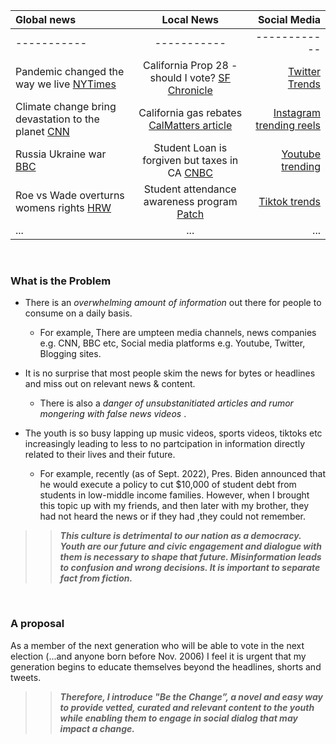 
| Global news  | Local News  | Social Media |
| :---         |    :---:    |          ---:|
| -----------  | ----------- | ------------ |
|Pandemic changed the way we live [NYTimes](https://www.nytimes.com/news-event/coronavirus) | California Prop 28 - should I vote? [SF Chronicle](https://www.sfchronicle.com/opinion/editorials/article/Editorial-vote-yes-on-prop-28-17427617.php) | [Twitter Trends](https://twitter.com/i/trends)
|Climate change bring devastation to the planet [CNN](https://www.cnn.com/specials/world/cnn-climate) | California gas rebates [CalMatters article ](https://calmatters.org/newsletters/whatmatters/2022/09/california-gas-tax-rebate/)| [Instagram trending reels](https://slayingsocial.com/instagram-reels-trends/)
|Russia Ukraine war [BBC](https://www.bbc.com/news/world-60525350) | Student Loan is forgiven but taxes in CA [CNBC](https://www.cnbc.com/2022/09/08/you-may-owe-taxes-for-federal-student-loan-forgiveness-in-these-states.html)|[Youtube trending](https://www.youtube.com/feed/trending)
|Roe vs Wade overturns womens rights [HRW](https://www.hrw.org/news/2022/06/24/us-supreme-court-topples-roe-v-wade-blow-rights) | Student attendance awareness program [Patch](https://patch.com/california/pleasanthill/contra-costa-co-september-marks-school-attendance-awareness)|[Tiktok trends](https://ads.tiktok.com/business/creativecenter/inspiration/popular/pc/en)
|... | ...| ...|

<br/>

### What is the Problem 
- There is an <em> overwhelming amount of information </em> out there for people to consume on a daily basis. 
  -  For example, There are umpteen media channels, news companies e.g. CNN, BBC etc, Social media platforms  e.g. Youtube, Twitter, Blogging sites. 

- It is no surprise that most people skim the news for bytes or headlines  and miss out on relevant news & content. 
  - There is also a <em> danger of unsubstanitiated articles and rumor mongering with false news videos </em>.

- The youth is so busy lapping up music videos, sports videos, tiktoks etc increasingly leading to less to no partcipation in information directly related to their lives and their future. 
  - For example, recently (as of Sept. 2022), Pres. Biden announced that he would execute a policy to cut $10,000 of student debt from students in low-middle income families. However, when I brought this topic up with my friends, and then later with my brother, they had not heard the news or if they had ,they could not remember. 

>>***This culture is detrimental to our nation as a democracy. Youth are our future and civic engagement and dialogue with them is necessary to shape that future. Misinformation leads to confusion and wrong decisions. It is important to separate fact from fiction.***

<br/>

### A proposal

As a member of the next generation who will be able to vote in the next election (...and anyone born before Nov. 2006) I feel it is  urgent that my generation begins to educate themselves beyond the headlines, shorts and tweets.

>>***Therefore, I introduce "Be the Change”, a novel and easy way to provide vetted, curated and relevant content to the youth while enabling them to engage in social dialog that may impact a change.***  



<br/>
